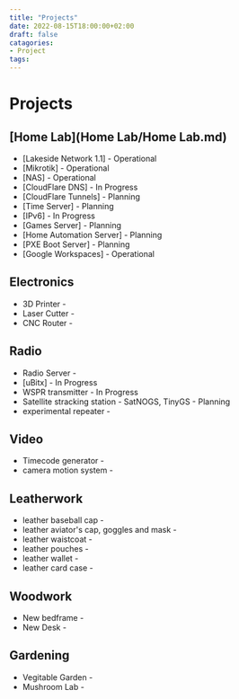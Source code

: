 ```yaml
---
title: "Projects"
date: 2022-08-15T18:00:00+02:00
draft: false
catagories:
- Project
tags:
---
```

# Projects

## [Home Lab](Home Lab/Home Lab.md)
- [Lakeside Network 1.1] - Operational
- [Mikrotik] - Operational
- [NAS] - Operational
- [CloudFlare DNS] - In Progress
- [CloudFlare Tunnels] - Planning
- [Time Server] - Planning
- [IPv6] - In Progress
- [Games Server] - Planning
- [Home Automation Server] - Planning
- [PXE Boot Server] - Planning
- [Google Workspaces] - Operational

## Electronics
- 3D Printer - 
- Laser Cutter - 
- CNC Router - 

## Radio
- Radio Server - 
- [uBitx] - In Progress
- WSPR transmitter - In Progress
- Satellite stracking station - SatNOGS, TinyGS - Planning
- experimental repeater - 

## Video
- Timecode generator - 
- camera motion system - 

## Leatherwork
- leather baseball cap - 
- leather aviator's cap, goggles and mask - 
- leather waistcoat - 
- leather pouches - 
- leather wallet - 
- leather card case - 

## Woodwork
- New bedframe - 
- New Desk - 

## Gardening
- Vegitable Garden - 
- Mushroom Lab - 
